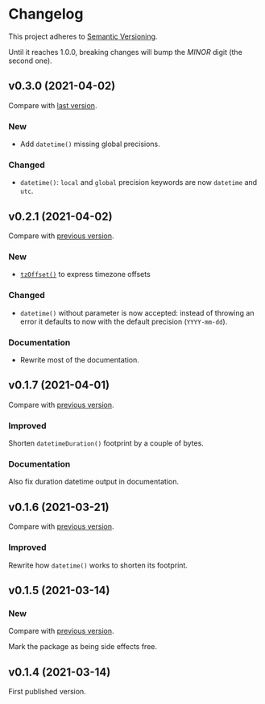 # Changelog

This project adheres to [Semantic Versioning](https://semver.org/spec/v2.0.0.html).

Until it reaches 1.0.0, breaking changes will bump the _MINOR_ digit (the second one).

## v0.3.0 (2021-04-02)

Compare with [last version](https://github.com/meduzen/datetime-attribute/compare/0.2.1...main).

### New

- Add `datetime()` missing global precisions.

### Changed

- `datetime()`: `local` and `global` precision keywords are now `datetime` and `utc`.

## v0.2.1 (2021-04-02)

Compare with [previous version](https://github.com/meduzen/datetime-attribute/compare/0.1.7...0.2.1).

### New

- [`tzOffset()`](https://github.com/meduzen/datetime-attribute#expressing-timezone-offsets-with-tzOffset) to express timezone offsets

### Changed

- `datetime()` without parameter is now accepted: instead of throwing an error it defaults to now with the default precision (`YYYY-mm-dd`).

### Documentation

- Rewrite most of the documentation.

## v0.1.7 (2021-04-01)

Compare with [previous version](https://github.com/meduzen/datetime-attribute/compare/0.1.6...0.1.7).

### Improved

Shorten `datetimeDuration()` footprint by a couple of bytes.

### Documentation

Also fix duration datetime output in documentation.

## v0.1.6 (2021-03-21)

Compare with [previous version](https://github.com/meduzen/datetime-attribute/compare/0.1.5...0.1.6).

### Improved

Rewrite how `datetime()` works to shorten its footprint.

## v0.1.5 (2021-03-14)

### New

Compare with [previous version](https://github.com/meduzen/datetime-attribute/compare/0.1.4...0.1.5).

Mark the package as being side effects free.

## v0.1.4 (2021-03-14)

First published version.

